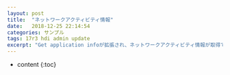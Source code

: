 ```yaml
---
layout: post
title:  "ネットワークアクティビティ情報"
date:   2018-12-25 22:14:54
categories: サンプル
tags: 17r3 hdi admin update
excerpt: "Get application infoが拡張され、ネットワークアクティビティ情報が取得できるようになりました。"
---
```


* content
{:toc}
